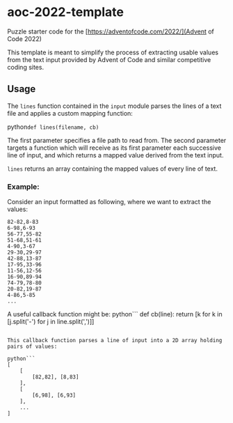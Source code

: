 # aoc-2022-template
Puzzle starter code for the [https://adventofcode.com/2022/](Advent of Code 2022)

This template is meant to simplify the process of extracting usable values from the text input provided by Advent of Code and similar competitive coding sites.

## Usage

The `lines` function contained in the `input` module parses the lines of a text file and applies a custom mapping function:

python`def lines(filename, cb)`

The first parameter specifies a file path to read from.
The second parameter targets a function which will receive as its first parameter each successive line of input, and which returns a mapped value derived from the text input.

`lines` returns an array containing the mapped values of every line of text.


### Example:
Consider an input formatted as following, where we want to extract the values:
```
82-82,8-83
6-98,6-93
56-77,55-82
51-68,51-61
4-90,3-67
29-30,29-97
42-88,13-87
17-95,33-96
11-56,12-56
16-90,89-94
74-79,78-80
20-82,19-87
4-86,5-85
...
```

A useful callback function might be:
python```
def cb(line):
    return [k for k in [j.split('-') for j in line.split(',')]]
```

This callback function parses a line of input into a 2D array holding pairs of values:

python```
[
    [
        [82,82], [8,83]
    ],
    [
        [6,98], [6,93]
    ],
    ...
]
```
